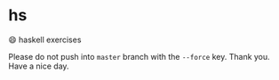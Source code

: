 # hs
:smile: haskell exercises

Please do not push into `master` branch with the `--force` key. Thank you. Have a nice day.
